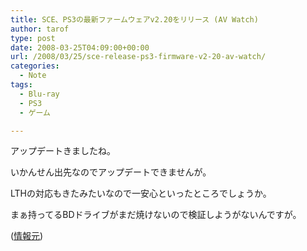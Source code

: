 ```yaml
---
title: SCE、PS3の最新ファームウェアv2.20をリリース (AV Watch)
author: tarof
type: post
date: 2008-03-25T04:09:00+00:00
url: /2008/03/25/sce-release-ps3-firmware-v2-20-av-watch/
categories:
  - Note
tags:
  - Blu-ray
  - PS3
  - ゲーム

---
```

アップデートきましたね。
  
いかんせん出先なのでアップデートできませんが。
  
LTHの対応もきたみたいなので一安心といったところでしょうか。
  
まぁ持ってるBDドライブがまだ焼けないので検証しようがないんですが。

([情報元][1])

 [1]: http://www.watch.impress.co.jp/av/docs/20080325/sce.htm